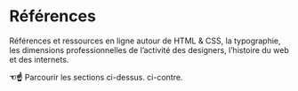 # Références

Références et ressources en ligne autour de HTML &amp; CSS, la typographie, les dimensions professionnelles de l’activité des designers, l’histoire du web et des internets.

<div class="nav-help">
<strong><span class="nav-help-manicule nav-help-desktop">☜</span><span class="nav-help-manicule nav-help-mobile">☝</span></strong>
Parcourir les sections <span class="nav-help-mobile">ci-dessus.</span>  <span class="nav-help-desktop">ci-contre.</span>
</div>